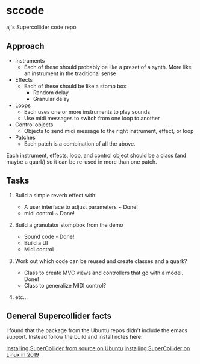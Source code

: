 # sccode

aj's Supercollider code repo

## Approach

- Instruments
  - Each of these should probably be like a preset of a synth. More like an instrument in the traditional sense
- Effects
  - Each of these should be like a stomp box
    - Random delay
    - Granular delay
- Loops
  - Each uses one or more instruments to play sounds
  - Use midi messages to switch from one loop to another
- Control objects
  - Objects to send midi message to the right instrument, effect, or loop
- Patches
  - Each patch is a combination of all the above.

Each instrument, effects, loop, and control object should be a class (and maybe a quark) so it can be re-used in more than one patch.

## Tasks

1. Build a simple reverb effect with:

    - A user interface to adjust parameters ~ Done!
    - midi control ~ Done!

1. Build a granulator stompbox from the demo

    - Sound code - Done!
    - Build a UI
    - Midi control

1. Work out which code can be reused and create classes and a quark?

    - Class to create MVC views and controllers that go with a model. Done!
    - Class to generalize MIDI control?

1. etc...

## General Supercollider facts

I found that the package from the Ubuntu repos didn't include the emacs support. Instead follow the build and install notes here: 

[Installing SuperCollider from source on Ubuntu](https://github.com/supercollider/supercollider/wiki/Installing-SuperCollider-from-source-on-Ubuntu)
[Installing SuperCollider on Linux in 2019](https://lukaprincic.si/development-log/installing-supercollider-on-linux-in-2019)
